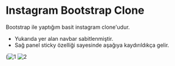 # Instagram Bootstrap Clone

Bootstrap ile yaptığım basit instagram clone'udur.
* Yukarıda yer alan navbar sabitlenmiştir.
* Sağ panel sticky özelliği sayesinde aşağıya kaydırıldıkça gelir.

(![1](https://user-images.githubusercontent.com/70098287/137960870-b0c8567b-6963-4149-8761-3bf11c54b042.png)
![2](https://user-images.githubusercontent.com/70098287/137960878-04966a34-a26a-44ec-9d74-36d988748b4a.png)

